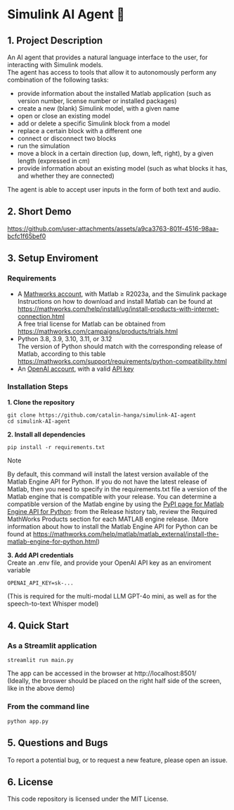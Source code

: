 # Simulink AI Agent 🤖

## 1. Project Description

An AI agent that provides a natural language interface to the user, for interacting with Simulink models. <br>
The agent has access to tools that allow it to autonomously perform any combination of the following tasks:
- provide information about the installed Matlab application (such as version number, license number or installed packages)
- create a new (blank) Simulink model, with a given name
- open or close an existing model
- add or delete a specific Simulink block from a model
- replace a certain block with a different one
- connect or disconnect two blocks
- run the simulation
- move a block in a certain direction (up, down, left, right), by a given length (expressed in cm)
- provide information about an existing model (such as what blocks it has, and whether they are connected)
  
The agent is able to accept user inputs in the form of both text and audio.

## 2. Short Demo

https://github.com/user-attachments/assets/a9ca3763-801f-4516-98aa-bcfc1f65bef0

## 3. Setup Enviroment

### Requirements

- A [Mathworks account](https://www.mathworks.com/mwaccount/account/create), with Matlab ≥ R2023a, and the Simulink package <br>
  Instructions on how to download and install Matlab can be found at https://mathworks.com/help/install/ug/install-products-with-internet-connection.html <br>
  A free trial license for Matlab can be obtained from https://mathworks.com/campaigns/products/trials.html
- Python 3.8, 3.9, 3.10, 3.11, or 3.12 <br>
  The version of Python should match with the corresponding release of Matlab, according to this table https://mathworks.com/support/requirements/python-compatibility.html
- An [OpenAI account](https://auth.openai.com/create-account), with a valid [API key](https://platform.openai.com/settings/organization/api-keys)

### Installation Steps
**1. Clone the repository**
```
git clone https://github.com/catalin-hanga/simulink-AI-agent
cd simulink-AI-agent
```
**2. Install all dependencies**
```
pip install -r requirements.txt
```
> [!NOTE]
By default, this command will install the latest version available of the Matlab Engine API for Python. If you do not have the latest release of Matlab, then you need to specify in the requirements.txt file a version of the Matlab engine that is compatible with your release. You can determine a compatible version of the Matlab engine by using the [PyPI page for Matlab Engine API for Python](https://pypi.org/project/matlabengine): from the Release history tab, review the Required MathWorks Products section for each MATLAB engine release. (More information about how to install the Matlab Engine API for Python can be found at https://mathworks.com/help/matlab/matlab_external/install-the-matlab-engine-for-python.html)

**3. Add API credentials** <br>
Create an .env file, and provide your OpenAI API key as an enviroment variable
```
OPENAI_API_KEY=sk-...
```
(This is required for the multi-modal LLM GPT-4o mini, as well as for the speech-to-text Whisper model)

## 4. Quick Start

### As a Streamlit application
```
streamlit run main.py
```
The app can be accessed in the browser at http://localhost:8501/ <br>
(Ideally, the broswer should be placed on the right half side of the screen, like in the above demo)

### From the command line
```
python app.py
```

## 5. Questions and Bugs
To report a potential bug, or to request a new feature, please open an issue.

## 6. License 
This code repository is licensed under the MIT License.
